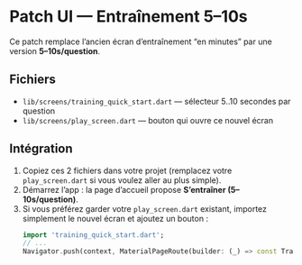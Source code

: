 # Patch UI — Entraînement 5–10s

Ce patch remplace l’ancien écran d’entraînement “en minutes” par une version **5–10s/question**.

## Fichiers
- `lib/screens/training_quick_start.dart` — sélecteur 5..10 secondes par question
- `lib/screens/play_screen.dart` — bouton qui ouvre ce nouvel écran

## Intégration
1) Copiez ces 2 fichiers dans votre projet (remplacez votre `play_screen.dart` si vous voulez aller au plus simple).
2) Démarrez l’app : la page d’accueil propose **S’entraîner (5–10s/question)**.
3) Si vous préférez garder votre `play_screen.dart` existant, importez simplement le nouvel écran et ajoutez un bouton :
   ```dart
   import 'training_quick_start.dart';
   // ...
   Navigator.push(context, MaterialPageRoute(builder: (_) => const TrainingQuickStartScreen()));
   ```
